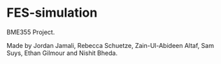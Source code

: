 # FES-simulation

BME355 Project.




Made by Jordan Jamali, Rebecca Schuetze, Zain-Ul-Abideen Altaf, Sam Suys, Ethan Gilmour and Nishit Bheda.
